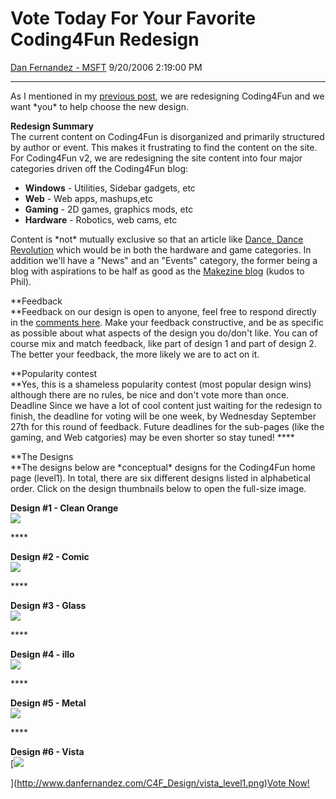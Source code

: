 <div id="page">

# Vote Today For Your Favorite Coding4Fun Redesign

[Dan Fernandez -
MSFT](https://social.msdn.microsoft.com/profile/Dan%20Fernandez%20-%20MSFT)
9/20/2006 2:19:00 PM

-----

<div id="content">

As I mentioned in my [previous
post](http://blogs.msdn.com/danielfe/archive/2006/08/10/694792.aspx), we
are redesigning Coding4Fun and we want \*you\* to help choose the new
design.

**Redesign Summary**  
The current content on Coding4Fun is disorganized and primarily
structured by author or event. This makes it frustrating to find the
content on the site. For Coding4Fun v2, we are redesigning the site
content into four major categories driven off the Coding4Fun blog:

  - **Windows** - Utilities, Sidebar gadgets, etc
  - **Web** - Web apps, mashups,etc
  - **Gaming** - 2D games, graphics mods, etc
  - **Hardware** - Robotics, web cams, etc

Content is \*not\* mutually exclusive so that an article like [Dance,
Dance
Revolution](http://msdn.microsoft.com/coding4fun/makerfaire/demos/default.aspx)
which would be in both the hardware and game categories. In addition
we'll have a "News" and an "Events" category, the former being a blog
with aspirations to be half as good as the [Makezine
blog](http://www.makezine.com/blog/) (kudos to Phil).

**Feedback  
**Feedback on our design is open to anyone, feel free to respond
directly in the [comments
here](http://blogs.msdn.com/danielfe/archive/2006/09/20/763916.aspx#comments).
Make your feedback constructive, and be as specific as possible about
what aspects of the design you do/don't like. You can of course mix and
match feedback, like part of design 1 and part of design 2. The better
your feedback, the more likely we are to act on it.

**Popularity contest  
**Yes, this is a shameless popularity contest (most popular design wins)
although there are no rules, be nice and don't vote more than once.
Deadline Since we have a lot of cool content just waiting for the
redesign to finish, the deadline for voting will be one week, by
Wednesday September 27th for this round of feedback. Future deadlines
for the sub-pages (like the gaming, and Web catgories) may be even
shorter so stay tuned\! ****

**The Designs  
**The designs below are \*conceptual\* designs for the Coding4Fun home
page (level1). In total, there are six different designs listed in
alphabetical order. Click on the design thumbnails below to open the
full-size image.  
  
**Design \#1 - Clean Orange  
![](http://www.danfernandez.com/C4F_Design/CleanOrange_thumb.jpg)**

**** 

**Design \#2 - Comic**  
**![](http://www.danfernandez.com/C4F_Design/comic_thumb.jpg)**

**** 

**Design \#3 - Glass  
![](http://www.danfernandez.com/C4F_Design/glass_thumb.jpg)**

**** 

**Design \#4 - illo**  
**![](http://www.danfernandez.com/C4F_Design/illo_thumb.jpg)**

**** 

**Design \#5 -
Metal**  
[**![](http://www.danfernandez.com/C4F_Design/metal_thumb.jpg)**](http://www.danfernandez.com/C4F_Design/metal_level1.png)

**** 

**Design \#6 - Vista**  
[**![](http://www.danfernandez.com/C4F_Design/vista_thumb.jpg)**  
  
](http://www.danfernandez.com/C4F_Design/vista_level1.png)[Vote
Now\!](http://blogs.msdn.com/danielfe/archive/2006/09/20/763916.aspx#comments)

</div>

</div>
